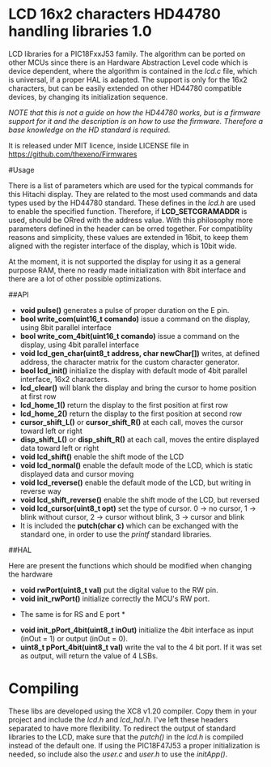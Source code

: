 # LCD 16x2 characters HD44780 handling libraries 1.0

LCD libraries for a PIC18FxxJ53 family. The algorithm can be ported on other MCUs since there is an Hardware Abstraction Level code which is device dependent, where the algorithm is contained in the *lcd.c* file, which is universal, if a proper HAL is adapted. The support is only for the 16x2 characters, but can be easily extended on other HD44780 compatible devices, by changing its initialization sequence. 

*NOTE that this is not a guide on how the HD44780 works, but is a firmware support for it and the description is on how to use the firmware. Therefore a base knowledge on the HD standard is required.*

It is released under MIT licence, inside LICENSE file in https://github.com/thexeno/Firmwares

#Usage

There is a list of parameters which are used for the typical commands for this Hitachi display. They are related to the most used commands and data types used by the HD44780 standard. 
These defines in the *lcd.h* are used to enable the specified function. Therefore, if **LCD_SETCGRAMADDR** is used, should be ORred with the address value. With this philosophy more parameters defined in the header can be orred together. For compatiblity reasons and simplicity, these values are extended in 16bit, to keep them aligned with the register interface of the display, which is 10bit wide.

At the moment, it is not supported the display for using it as a general purpose RAM, there no ready made initialization with 8bit interface and there are a lot of other possible optimizations.

##API

- **void pulse()** generates a pulse of proper duration on the E pin.
- **bool write_com(uint16_t comando)** issue a command on the display, using 8bit parallel interface
- **bool write_com_4bit(uint16_t comando)** issue a command on the display, using 4bit parallel interface
- **void lcd_gen_char(uint8_t address, char newChar[])** writes, at defined address, the character matrix for the custom character generator.
- **bool lcd_init()** initialize the display with default mode of 4bit parallel interface, 16x2 characters.
- **lcd_clear()** will blank the display and bring the cursor to home position at first row
- **lcd_home_1()** return the display to the first position at first row
- **lcd_home_2()** return the display to the first position at second row
- **cursor_shift_L()** or **cursor_shift_R()** at each call, moves the cursor toward left or right
- **disp_shift_L()** or **disp_shift_R()** at each call, moves the entire displayed data toward left or right
- **void lcd_shift()** enable the shift mode of the LCD
- **void lcd_normal()** enable the default mode of the LCD, which is static displayed data and cursor moving
- **void lcd_reverse()** enable the default mode of the LCD, but writing in reverse way
- **void lcd_shift_reverse()** enable the shift mode of the LCD, but reversed
- **void lcd_cursor(uint8_t opt)** set the type of cursor. 0 -> no cursor, 1 -> blink without cursor, 2 -> cursor without blink, 3 -> cursor and blink
- It is included the **putch(char c)** which can be exchanged with the standard one, in order to use the *printf* standard libraries.

##HAL

Here are present the functions which should be modified when changing the hardware

- **void rwPort(uint8_t val)** put the digital value to the RW pin.
- **void init_rwPort()** initialize correctly the MCU's RW port.
* The same is for RS and E port *
- **void init_pPort_4bit(uint8_t inOut)** initialize the 4bit interface as input (inOut = 1) or output (inOut = 0).
- **uint8_t pPort_4bit(uint8_t val)** write the val to the 4 bit port. If it was set as output, will return the value of 4 LSBs.


# Compiling

These libs are developed using the XC8 v1.20 compiler. Copy them in your project and include the *lcd.h* and *lcd_hal.h*. I've left these headers
separated to have more flexibility. To redirect the output of standard libraries to the LCD, make sure that the *putch()* in the *lcd.h* is compiled instead of the default one.
If using the PIC18F47J53 a proper initialization is needed, so include also the *user.c* and *user.h* to use the *initApp()*.



